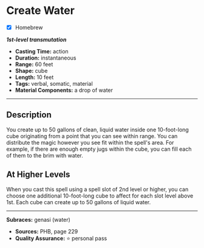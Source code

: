 # Create Water
- [x] Homebrew

***1st-level transmutation***
- **Casting Time:** action
- **Duration:** instantaneous
- **Range:** 60 feet
- **Shape:** cube
- **Length:** 10 feet
- **Tags:** verbal, somatic, material
- **Material Components:** a drop of water

---

## Description
You create up to 50 gallons of clean, liquid water inside one 10-foot-long cube originating from a point that you can see within range.
You can distribute the magic however you see fit within the spell's area.
For example, if there are enough empty jugs within the cube, you can fill each of them to the brim with water.

## At Higher Levels
When you cast this spell using a spell slot of 2nd level or higher, you can choose one additional 10-foot-long cube to affect for each slot level above 1st.
Each cube can create up to 50 gallons of liquid water.

---

**Subraces:** genasi (water)
- **Sources:** PHB, page 229
- **Quality Assurance:** :star: personal pass
